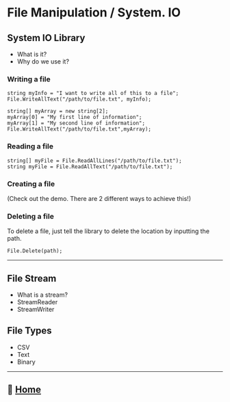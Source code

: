 # File Manipulation / System. IO

## System IO Library

* What is it?
* Why do we use it?

### Writing a file

    string myInfo = "I want to write all of this to a file";
    File.WriteAllText("/path/to/file.txt", myInfo);
    
    string[] myArray = new string[2];
    myArray[0] = "My first line of information";
    myArray[1] = "My second line of information";
    File.WriteAllText("/path/to/file.txt",myArray);

### Reading a file

    string[] myFile = File.ReadAllLines("/path/to/file.txt");
    string myFile = File.ReadAllText("/path/to/file.txt");

### Creating a file

(Check out the demo. There are 2 different ways to achieve this!)

### Deleting a file

To delete a file, just tell the library to delete the location by inputting the path.

    File.Delete(path);

_____

## File Stream

* What is a stream?
* StreamReader
* StreamWriter

## File Types

* CSV
* Text
* Binary

_____

## 🏡 [**Home**](0-classhome.md)
